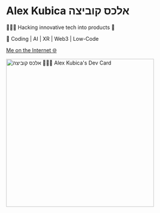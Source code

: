 # Alex Kubica אלכס קוביצה

👨🏻‍💻 Hacking innovative tech into products 🚀

🤩 Coding | AI | XR | Web3 | Low-Code

[Me on the Internet 🌐](https://linktr.ee/alexkubica)

<a href="https://app.daily.dev/alexkubica_eth"><img src="https://api.daily.dev/devcards/d14201205e9e4ea0a408872046350f4a.png?r=rtd" width="400" alt="אלכס קוביצה 👨🏻‍💻 Alex Kubica's Dev Card"/></a>
